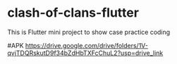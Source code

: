 # clash-of-clans-flutter
This is Flutter mini project to show case practice coding

#APK
https://drive.google.com/drive/folders/1V-qvjTDQRskutD9f34bZdHbTXFcChuL2?usp=drive_link
